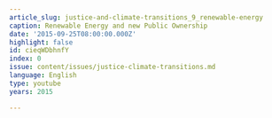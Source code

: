 ```yaml
---
article_slug: justice-and-climate-transitions_9_renewable-energy
caption: Renewable Energy and new Public Ownership
date: '2015-09-25T08:00:00.000Z'
highlight: false
id: cieqWDbhnfY
index: 0
issue: content/issues/justice-climate-transitions.md
language: English
type: youtube
years: 2015

---
```

